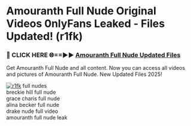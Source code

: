 # Amouranth Full Nude Original Videos 0nlyFans Leaked - Files Updated! (r1fk)

<h3>🔴 CLICK HERE 🌐==►► <a href="https://tinyurl.com/52m3yx9h" rel="nofollow">Amouranth Full Nude Updated Files</a></h3>

Get Amouranth Full Nude and all content. Now you can access all videos and pictures of Amouranth Full Nude. New Updated Files 2025!

[![r1fk](https://i.imgur.com/TnHtlc8.gif)](https://tinyurl.com/52m3yx9h)
full nudes<br>
breckie hill full nude<br>
grace charis full nude<br>
alina becker full nude<br>
drake nude full video<br>
amouranth full nude leak